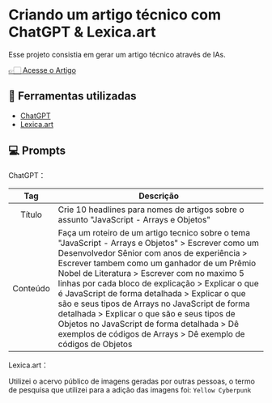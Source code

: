 # Criando um artigo técnico com ChatGPT & Lexica.art

Esse projeto consistia em gerar um artigo técnico através de IAs.

<a href="https://web.dio.me/articles/arrays-e-objetos?back=%2Farticles&page=1&order=oldest" target="_blank">👉🏻 Acesse o Artigo</a>

## 🧠 Ferramentas utilizadas

-   [ChatGPT](https://chat.openai.com/)
-   [Lexica.art](https://lexica.art/)

## 💻 Prompts

ChatGPT：

|     Tag      | Descrição                                                                                                                                                                                                                                                                                       |
| :----------: | ----------------------------------------------------------------------------------------------------------------------------------------------------------------------------------------------------------------------------------------------------------------------------------------------- |
|    Título    | Crie 10 headlines para nomes de artigos sobre o assunto "JavaScript - Arrays e Objetos"                                                                                                    |
|   Conteúdo   |Faça um roteiro de um artigo tecnico sobre o tema "JavaScript - Arrays e Objetos" > Escrever como um Desenvolvedor Sênior com anos de experiência > Escrever tambem como um ganhador de um Prêmio Nobel de Literatura > Escrever com no maximo 5 linhas por cada bloco de explicação > Explicar o que é JavaScript de forma detalhada > Explicar o que são e seus tipos de Arrays no JavaScript de forma detalhada > Explicar o que são e seus tipos de Objetos no JavaScript de forma detalhada > Dê exemplos de códigos de Arrays > Dê exemplo de códigos de Objetos |

Lexica.art：

Utilizei o acervo público de imagens geradas por outras pessoas, o termo de pesquisa que utilizei para a adição das imagens foi: `Yellow Cyberpunk`
